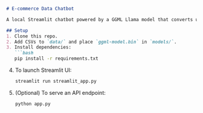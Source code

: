 ```markdown
# E-commerce Data Chatbot

A local Streamlit chatbot powered by a GGML Llama model that converts user questions into SQL, queries your e-commerce database, and returns answers (with optional charts).

## Setup
1. Clone this repo.
2. Add CSVs to `data/` and place `ggml-model.bin` in `models/`.
3. Install dependencies:
   ```bash
   pip install -r requirements.txt
   ```
4. To launch Streamlit UI:
   ```bash
   streamlit run streamlit_app.py
   ```
5. (Optional) To serve an API endpoint:
   ```bash
   python app.py
   ```
```
